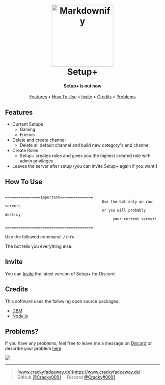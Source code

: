 
<h1 align="center">
  <br>
  <a href="https://i.imgur.com/eVfQ5oJ.png"><img src="https://i.imgur.com/eVfQ5oJ.png" alt="Markdownify" width="200"></a>
  <br>
  Setup+
  <br>
</h1>

<h4 align="center">Setup+ is out now</h4>

<p align="center">
  <a href="#features">Features</a> •
  <a href="#how-to-use">How To Use</a> •
  <a href="#invite">Invite</a> •
  <a href="#credits">Credits</a> •
  <a href="#problems">Problems</a>
</p>

## Features
* Current Setups
  - Gaming
  - Friends
* Delete and create channel
  - Delete all default channel and build new category's and channel
* Create Roles
  - Setup+ creates roles and gives you the highest created role with admin privileges
* Leaves the server after setup (you can invite Setup+ again if you want!)

## How To Use
```
                                       ================Important===============
                                            Use the bot only on raw servers
                                            or you will probably destroy 
                                                 your current server!
                                       ========================================
```
Use the followed command:
`/info`

The bot tells you everything else.

## Invite

You can [Invite](https://discord.com/api/oauth2/authorize?client_id=986625767398051840&permissions=8&scope=bot%20applications.commands) the latest version of Setup+ for Discord.

## Credits

This software uses the following open source packages:

- [DBM](https://store.steampowered.com/app/682130/Discord_Bot_Maker/#:~:text=Discord%20Bot%20Maker%20is%20powerful,the%20bot%20of%20their%20dreams!)
- [Node.js](https://nodejs.org/)


## Problems?

If you have any problems, feel free to leave me a message on [Discord](https://discord.com/users/507464069100601363) or describe your problem [here](https://github.com/Cracky0001/Discord-Bot-Setup-/issues)
</p>
<a href="https://discord.com/users/507464069100601363"> <img src="https://discord.c99.nl/widget/theme-4/507464069100601363.png">  </a>
</a>

---

> [www.crackyfadeaway.de](https://www.crackyfadeaway.de) &nbsp;&middot;&nbsp;
> GitHub [@Cracky0001](https://github.com/Cracky0001) &nbsp;&middot;&nbsp;
> Discord [@Cracky#0001](https://discord.com/users/507464069100601363)

